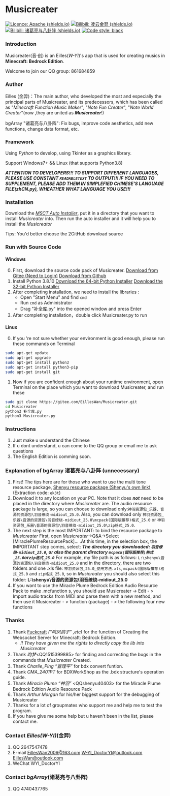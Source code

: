 # Musicreater

[![Licence: Apache (shields.io)](https://img.shields.io/badge/Licence-Apache-blueviolet)](https://choosealicense.com/licenses/apache-2.0/) 
[![Bilibili: 凌云金羿 (shields.io)]( https://img.shields.io/badge/Bilibili-%E5%87%8C%E4%BA%91%E9%87%91%E7%BE%BF-blueviolet)](https://space.bilibili.com/397369002/)
[![Bilibili: 诸葛亮与八卦阵 (shields.io)](https://img.shields.io/badge/Bilibili-%E8%AF%B8%E8%91%9B%E4%BA%AE%E4%B8%8E%E5%85%AB%E5%8D%A6%E9%98%B5-blueviolet)](https://space.bilibili.com/604072474) 
[![Code style: black](https://img.shields.io/badge/code%20style-black-000000.svg)](https://github.com/psf/black)

### Introduction

Musicreater(音·创) is an Eilles(*W-YI*)'s app that is used for creating musics in **Minecraft: Bedrock Edition**.

Welcome to join our QQ group: 861684859

### Author

Eilles (金羿)：The main author, who developed the most and especially the principal parts of Musicreater, and its predecessors, which has been called as "*Minecraft Function Music Maker*", "*Note Fun Creater*", "*Note World Creater*"(now ,they are united as ***Musicreater***!)

bgArray "诸葛亮与八卦阵": Fix bugs, improve code aesthetics, add new functions, change data format, etc.

### Framework

Using *Python* to develop, using Tkinter as a graphics library.

Support Windows7+ && Linux (that supports Python3.8)

***ATTENTION TO DEVELOPERS!!! TO SUPPORT DIFFERENT LANGUAGES, PLEASE USE CONSTANT `READABLETEXT` TO OUTPUT!!! IF YOU NEED TO SUPPLEMENT, PLEASE ADD THEM IN SIMPLEFIED CHINESE\'S LANGUAGE FILE(zhCN.py), WHEATHER WHAT LANGUAGE YOU USE!!!***


### Installation

Download the *[MSCT Auto Installer]()*, put it in a directory that you want to install *Musicreater* into.
Then run the auto installer and it will help you to install the *Musicreator* 

Tips: You'd better choose the 2GitHub download source

### Run with Source Code

#### Windows

0.  First, download the source code pack of Musicreater.
    [Download from Gitee (Need to Login)](https://gitee.com/EillesWan/Musicreater/repository/archive/master.zip)
    [Download from Github](https://github.com/EillesWan/Musicreater/archive/refs/heads/master.zip)
1.  Install Python 3.8.10 
    [Download the 64-bit Python Installer](https://www.python.org/ftp/python/3.8.10/python-3.8.10-amd64.exe)
    [Download the 32-bit Python Installer](https://www.python.org/ftp/python/3.8.10/python-3.8.10.exe)
2.  After completing installation, we need to install the libraries :
    -   Open "Start Menu" and find `cmd`
    -   Run `cmd` as Administrator
    -   Drag "补全库.py" into the opened window and press Enter
3.  After completing installation，double click Musicreater.py to run

#### Linux

0.  If you 're not sure whether your environment is good enough, please run these commands on Terminal
```bash
sudo apt-get update
sudo apt-get upgrade
sudo apt-get install python3
sudo apt-get install python3-pip
sudo apt-get install git
```
1.  Now if you are confident enough about your runtime environment, open Terminal on the place which you want to download Musicreater, and run these
```bash
sudo git clone https://gitee.com/EillesWan/Musicreater.git
cd Musicreater
python3 补全库.py
python3 Musicreater.py
```


### Instructions

1.  Just make u understand the Chinese
2.  If u dont understand, u can come to the QQ group or email me to ask questions
3.  The English Edition is comming soon.


### Explanation of bgArray 诸葛亮与八卦阵 (unnecessary)

1. First! The tips here are for those who want to use the multi tone resource package, [Shenyu resource package (Shenyu's own link)](https://pan.baidu.com/s/11uoq5zwN7c3rX-98DqVpJg) \(Extraction code: `ek3t`\)
2. Download it to any location on your PC. Note that it does ***not*** need to be placed in the directory where *Musicreater* are. The audio resource package is large, so you can choose to download only:`神羽资源包_乐器、音源的资源包\羽音缭绕-midiout_25.0`.
    Also, you can download only `神羽资源包_乐器\音源的资源包\羽音缭绕-midiout_25.0\mcpack(国际版推荐)格式_25.0` or 
    `神羽资源包_乐器\音源的资源包\羽音缭绕-midiout_25.0\zip格式_25.0`.
4. The next step is the most IMPORTANT: to bind the resource package to *Musicreater*
    First, open *Musicreater*->Q&A->Select \[MiraclePlumeResourcePack\]... .At this time, in the selection box,
    the IMPORTANT step comes, select: ***The directory you downloaded: `羽音缭绕-midiout_25.0`, or also the parent directory `mcpack(国际版推荐)格式_25.0`or`zip格式_25.0`***
    For example, my file path is as follows:
    `L:\shenyu\音源的资源包\羽音缭绕-midiout_25.0` and in the directory, there are two folders and one .xls file:
    `神羽资源包_25.0_使用方法.xls`, `mcpack(国际版推荐)格式_25.0` and `zip格式_25.0`, so in *Musicreater* you should also select this folder: **L:\shenyu\音源的资源包\羽音缭绕-midiout_25.0**
6. If you want to use the Miracle Plume Bedrock Edition Audio Resource Pack to make .mcfunction s, you should use Musicreater -> Edit - > Import audio tracks from MIDI and parse them with a new method, and then use it
Musicreater - > function (package) - > the following four new functions

### Thanks

1.  Thank [Fuckcraft](https://github.com/fuckcraft) *(“鸣凤鸽子” ,etc)* for the function of Creating the Websocket Server for Minecraft: Bedrock Edition.
    -   *!! They have given me the rights to directly copy the lib into Musicreater*
2.  Thank *昀梦*\<QQ1515399885\> for finding and correcting the bugs in the commands that *Musicreater* Created.
3.  Thank *Charlie_Ping “查理平”* for bdx convert funtion.
4.  Thank *CMA_2401PT* for BDXWorkShop as the .bdx structure's operation guide.
5.  Thank *Miracle Plume “神羽”* \<QQshenyu40403\> for the Miracle Plume Bedrock Edition Audio Resource Pack
6.  Thank *Arthur Morgan* for his/her biggest support for the debugging of Musicreater
7.  Thanks for a lot of groupmates who support me and help me to test the program.
8.  If you have give me some help but u haven't been in the list, please contact me.


### Contact *Eilles(W-YI)*(金羿)

1.  QQ       2647547478
2.  E-mail   EillesWan2006@163.com W-YI_DoctorYI@outlook.com EillesWan@outlook.com
3.  WeChat   WYI_DoctorYI

### Contact *bgArray*(诸葛亮与八卦阵)

1.  QQ       4740437765